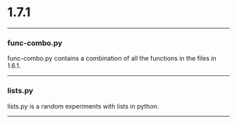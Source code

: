# 1.7.1  

---

### func-combo.py

func-combo.py contains a combination of all the functions in the files in 1.6.1.

---

### lists.py

lists.py is a random experiments with lists in python.

---